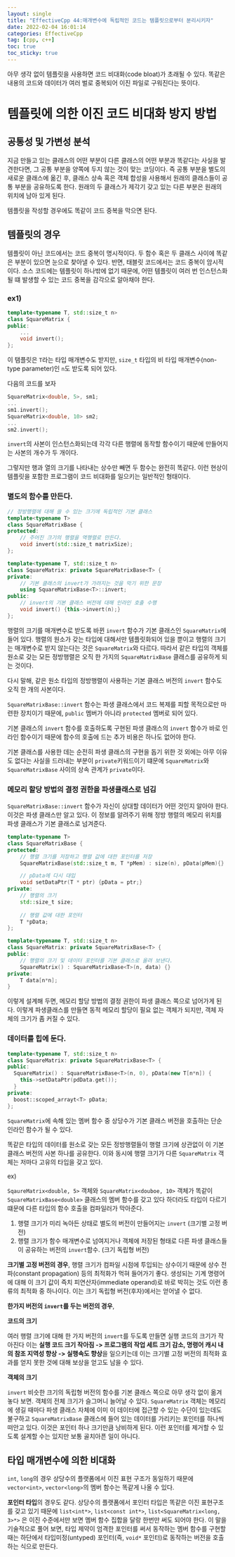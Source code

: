 ```yaml
---
layout: single
title: "EffectiveCpp 44:매개변수에 독립적인 코드는 템플릿으로부터 분리시키자"
date: 2022-02-04 16:01:14
categories: EffectiveCpp
tag: [cpp, c++]
toc: true
toc_sticky: true
---
```


아무 생각 없이 템플릿을 사용하면 코드 비대화(code bloat)가 초래될 수 있다. 똑같은 내용의 코드와 데이터가 여러 벌로 중복되어 이진 파일로 구워진다는 뜻이다.

# **템플릿에 의한 이진 코드 비대화 방지 방법**

## **공통성 및 가변성 분석**
지금 만들고 있는 클래스의 어떤 부분이 다른 클래스의 어떤 부분과 똑같다는 사실을 발견한다면, 그 공통 부분을 양쪽에 두지 않는 것이 맞는 코딩이다. 즉 공통 부분을 별도의 새로운 클래스에 옮긴 후, 클래스 상속 혹은 객체 합성을 사용해서 원래의 클래스들이 공통 부분을 공유하도록 한다. 원래의 두 클래스가 제각기 갖고 있는 다른 부분은 원래의 위치에 남아 있게 된다.

템플릿을 작성할 경우에도 똑같이 코드 중복을 막으면 된다.

## **템플릿의 경우**
템플릿이 아닌 코드에서는 코드 중복이 명시적이다. 두 함수 혹은 두 클래스 사이에 똑같은 부분이 있으면 눈으로 찾아낼 수 있다. 반면, 태블릿 코드에서는 코드 중복이 암시적이다. 소스 코드에는 템플릿이 하나밖에 없기 때문에, 어떤 템플릿이 여러 번 인스턴스화될 떄 발생할 수 있는 코드 중복을 감각으로 알아채야 한다.

### **ex1)**
```cpp
template<typename T, std::size_t n>
class SquareMatrix {
public:
    ...
    void invert();
};
```

이 탬플릿은 `T`라는 타입 매개변수도 받지만, `size_t` 타입의 비 타입 매개변수(non-type parameter)인 `n`도 받도록 되어 있다.

다음의 코드를 보자
```cpp
SquareMatrix<double, 5>, sm1;
...
sm1.invert();
SquareMatrix<double, 10> sm2;
...
sm2.invert();
```
`invert`의 사본이 인스턴스화되는데 각각 다른 행렬에 동작할 함수이기 때문에 만들어지는 사본의 개수가 두 개이다.

그렇지만 행과 열의 크기를 나타내는 상수만 빼면 두 함수는 완전히 똑같다. 이런 현상이 템플릿을 포함한 프로그램이 코드 비대화를 일으키는 일반적인 형태이다.

### **별도의 함수를 만든다.**
```cpp
// 정방행렬에 대해 쓸 수 있는 크기에 독립적인 기본 클래스
template<typename T>
class SquareMatrixBase {
protected:
    // 주어진 크기의 행렬을 역행렬로 만든다.
    void invert(std::size_t matrixSize);
};

template<typename T, std::size_t n>
class SquareMatrix: private SquareMatrixBase<T> {
private:
    // 기본 클래스의 invert가 가려지는 것을 막기 위한 문장
    using SquareMatrixBase<T>::invert;
public:
    // invert의 기본 클래스 버전에 대해 인라인 호출 수행
    void invert() {this->invert(n);}
};
```

행렬의 크기를 매개변수로 받도록 바뀐 `invert` 함수가 기본 클래스인 `SquareMatrix`에 들어 있다. 행렬의 원소가 갖는 타입에 대해서만 템플릿화되어 있을 뿐이고 행렬의 크기는 매개변수로 받지 않는다는 것은 `SquareMatrix`와 다르다. 따라서 같은 타입의 객체를 원소로 갖는 모든 정방행렬은 오직 한 가지의 `SquareMatrixBase` 클래스를 공유하게 되는 것이다.

다시 말해, 같은 원소 타입의 정방행렬이 사용하는 기본 클래스 버전의 `invert` 함수도 오직 한 개의 사본이다.

`SquareMatrixBase::invert` 함수는 파생 클래스에서 코드 복제를 피할 목적으로만 마련한 장치이기 때문에, `public` 멤버가 아니라 `protected` 멤버로 되어 있다.

기본 클래스의 `invert` 함수를 호출하도록 구현된 파생 클래스의 `invert` 함수가 바로 인라인 함수이기 때문에 함수의 호출에 드는 추가 비용은 하나도 없어야 한다.

기본 클래스를 사용한 데는 순전히 파생 클래스의 구현을 돕기 위한 것 외에는 아무 이유도 없다는 사실을 드러내는 부분이 `private`키워드이기 떄문에 `SquareMatrix`와 `SquareMatrixBase` 사이의 상속 관계가 `private`이다.

### **메모리 할당 방법의 결정 권한을 파생클래스로 넘김**
`SquareMatrixBase::invert` 함수가 자신이 상대할 데이터가 어떤 것인지 알아야 한다. 이것은 파생 클래스만 알고 있다. 이 정보를 알려주기 위해 정방 행렬의 메모리 위치를 파생 클래스가 기본 클래스로 넘겨준다.
```cpp
template<typename T>
class SquareMatrixBase {
protected:
    // 행렬 크기를 저장하고 행렬 값에 대한 포인터를 저장
    SquareMatrixBase(std::size_t m, T *pMem) : size(n), pData(pMem){}

    // pData에 다시 대입
    void setDataPtr(T * ptr) {pData = ptr;}
private:
    // 행렬의 크기
    std::size_t size;
    
    // 행렬 값에 대한 포인터
    T *pData;
};

template<typename T, std::size_t n>
class SquareMatrix: private SquareMatrixBase<T> {
public:
    // 행렬의 크기 및 데이터 포인터를 기본 클래스로 올려 보낸다.
    SquareMatrix() : SquareMatrixBase<T>(n, data) {}
private:
    T data[n*n];
}
```
이렇게 설계해 두면, 메모리 할당 방법의 결정 권한이 파생 클래스 쪽으로 넘어가게 된다.
이렇게 파생클래스를 만들면 동적 메모리 할당이 필요 없는 객체가 되지만, 객체 자체의 크기가 좀 커질 수 있다. 

### **데이터를 힙에 둔다.**
```cpp
template<typename T, std::size_t n>
class SquareMatrix: private SquareMatrixBase<T> {
public:
  SquareMatrix() : SquareMatrixBase<T>(n, 0), pData(new T[n*n]) {
    this->setDataPtr(pdData.get());
  }
private:
  boost::scoped_arrayt<T> pData;
};
```
`SquareMatrix`에 속해 있는 멤버 함수 중 상당수가 기본 클래스 버전을 호출하는 단순 인라인 함수가 될 수 있다.

똑같은 타입의 데이터를 원소로 갖는 모든 정방행렬들이 행렬 크기에 상관없이 이 기본 클래스 버전의 사본 하나를 공유한다. 이와 동시에 행렬 크기가 다른 `SquareMatrix` 객체는 저마다 고유의 타입을 갖고 있다. 

ex)

`SqaureMatrix<double, 5>` 객체와 `SquareMatrix<douboe, 10>` 객체가 똑같이 `SquareMatrixBase<double>` 클래스의 멤버 함수를 갖고 있다 하더라도 타입이 다르기 떄문에 다른 타입의 함수 호출을 컴파일러가 막아준다.

1. 행렬 크기가 미리 녹아든 상태로 별도의 버전이 만들어지는 `invert` (크기별 고정 버전)
2. 행렬 크기가 함수 매개변수로 넘여지거나 객체에 저장된 형태로 다른 파생 클래스들이 공유하는 버전의 `invert`함수. (크기 독립형 버전)

**크기별 고정 버전의 경우**, 행렬 크기가 컴파일 시점에 투입되는 상수이기 때문에 상수 전파(constant propagation) 등의 최적화가 먹혀 들어가기 좋다. 생성되는 기계 명령어에 대해 이 크기 값이 즉치 피연산자(immediate operand)로 바로 박히는 것도 이런 종류의 최적화 중 하나이다. 이는 크기 독립형 버전(후자)에서는 얻어낼 수 없다.

**한가지 버전의 `invert`를 두는 버전의 경우**, 

**코드의 크기**


여러 행렬 크기에 대해 한 가지 버전의 `invert`를 두도록 만들면 실행 코드의 크기가 작아진다 이는 **실행 코드 크기 작아짐 -> 프로그램의 작업 세트 크기 감소, 명령어 캐시 내의 참조 지역성 향상 -> 실행속도 향상**을 일으키는데 이는 크기별 고정 버전의 최적화 효과를 얻지 못한 것에 대해 보상을 얻고도 남을 수 있다.

**객체의 크기**

`invert` 비슷한 크기의 독립형 버전의 함수를 기본 클래스 쪽으로 아무 생각 없이 옮겨 놓다 보면. 객체의 전체 크기가 슬그머니 늘어날 수 있다. `SquareMatrix` 객체는 메모리에 생길 때마다 파생 클래스 자체에 이미 이 데이터에 접근할 수 있는 수단이 있는데도 불구하고 `SquareMatrixBase` 클래스에 들어 있는 데이터를 가리키는 포인터를 하나씩 떠안고 있다. 이것은 포인터 하나 크기만큼 낭비하게 된다. 이런 포인터를 제거할 수 있도록 설계할 수는 있지만 보통 골치아픈 일이 아니다.

## **타입 매개변수에 의한 비대화**

`int`, `long`의 경우 상당수의 플랫폼에서 이진 표현 구조가 동일하기 때문에 `vector<int>`, `vector<long>`의 멤버 함수는 똑같게 나올 수 있다. 

**포인터 타입**의 경우도 같다. 상당수의 플랫폼에서 포인터 타입은 똑같은 이진 표현구조를 갖고 있기 때문에 `list<int*>`, `list<const int*>`, `list<SquareMatrix<long, 3>*>` 은 이진 수준에서만 보면 멤버 함수 집합을 달랑 한번만 써도 되어야 한다. 이 말을 기술적으로 풀어 보면, 타입 제약이 엄격한 포인터를 써서 동작하는 멤버 함수를 구현할 때는 하단에서 타입미정(untyped) 포인터(즉, `void*` 포인터)로 동작하는 버전을 호출하는 식으로 만든다.